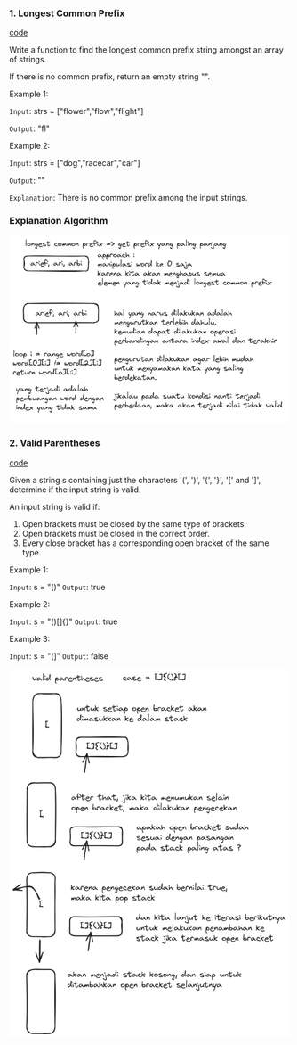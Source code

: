 ### 1.  Longest Common Prefix 

[code](longest_common_prefix_test.go)

Write a function to find the longest common prefix string amongst an array of strings.

If there is no common prefix, return an empty string "".

Example 1:

`Input`: strs = ["flower","flow","flight"]

`Output`: "fl"

Example 2:

`Input`: strs = ["dog","racecar","car"]

`Output`: ""

`Explanation`: There is no common prefix among the input strings.

### Explanation Algorithm

![longestCommonPrefix](assets/longest-common-prefix.png)

### 2. Valid Parentheses

[code](valid_parentheses_test.go)

Given a string s containing just the characters '(', ')', '{', '}', '[' and ']', determine if the input string is valid.

An input string is valid if:
1. Open brackets must be closed by the same type of brackets. 
2. Open brackets must be closed in the correct order. 
3. Every close bracket has a corresponding open bracket of the same type.

Example 1:

`Input`: s = "()"
`Output`: true

Example 2:

`Input`: s = "()[]{}"
`Output`: true

Example 3:

`Input`: s = "(]"
`Output`: false

![valid-parentheses](assets/valid-parentheses.png)